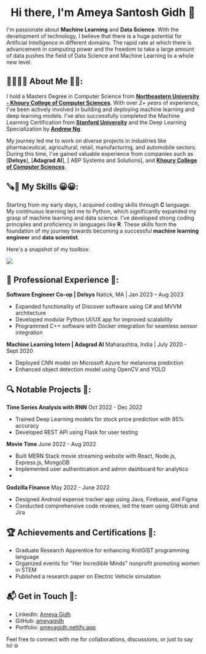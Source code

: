 <h1 align="center"> Hi there, I'm Ameya Santosh Gidh 👋 </h1>

I'm passionate about __Machine Learning__ and __Data Science__. With the development of technology, I believe that there is a huge potential for Artificial Intelligence in different domains. The rapid rate at which there is advancement in computing power and the freedom to take a large amount of data pushes the field of Data Science and Machine Learning to a whole new level.

<h2> 👨‍🎓🙋‍♂️ About Me 💼🎒: </h2>

I hold a Masters Degree in Computer Science from [__Northeastern University - Khoury College of Computer Sciences__](https://www.khoury.northeastern.edu/). With over *2+ years* of experience, I've been actively involved in building and deploying machine learning and deep learning models. I've also successfully completed the Machine Learning Certification from [__Stanford University__](https://www.stanford.edu/) and the Deep Learning Specialization by [__Andrew Ng__](https://www.andrewng.org/).

My journey led me to work on diverse projects in industries like pharmaceutical, agricultural, retail, manufacturing, and automobile sectors. During this time, I've gained valuable experience from companies such as [__Delsys__], [__Adagrad AI__], [ ABP Systems and Solutions], and [__Khoury College of Computer Sciences__](https://www.khoury.northeastern.edu/).

<h2>🪚🔧 My Skills 😀😀:</h2>

Starting from my early days, I acquired coding skills through __C__ language. My continuous learning led me to Python, which significantly expanded my grasp of machine learning and data science. I've developed strong coding principles and proficiency in languages like __R__. These skills form the foundation of my journey towards becoming a successful __machine learning engineer__ and __data scientist__.

Here's a snapshot of my toolbox:

[![](https://img.shields.io/badge/Python-FFD43B?style=for-the-badge&logo=python&logoColor=darkgreen)](https://www.python.org)  <!-- Add other badges here -->

<h2> 💼 Professional Experience 🚀:</h2>

**Software Engineer Co-op | Delsys**
Natick, MA | Jan 2023 – Aug 2023
- Expanded functionality of Discover software using C# and MVVM architecture
- Developed modular Python UI/UX app for improved scalability
- Programmed C++ software with Docker integration for seamless sensor integration

**Machine Learning Intern | Adagrad AI**
Maharashtra, India | July 2020 - Sept 2020
- Deployed CNN model on Microsoft Azure for melanoma prediction
- Enhanced object detection model using OpenCV and YOLO

<!-- Add other experiences here -->

<h2>🔍 Notable Projects 🚀:</h2>

**Time Series Analysis with RNN**
Oct 2022 - Dec 2022
- Trained Deep Learning models for stock price prediction with 95% accuracy
- Developed REST API using Flask for user testing

**Movie Time**
June 2022 - Aug 2022
- Built MERN Stack movie streaming website with React, Node.js, Express.js, MongoDB
- Implemented user authentication and admin dashboard for analytics
- 

**Godzilla Finance**
May 2022 - June 2022
- Designed Android expense tracker app using Java, Firebase, and Figma
- Conducted comprehensive code reviews, led the team using GitHub and Jira

<h2>🏆 Achievements and Certifications 🌟:</h2>

- Graduate Research Apprentice for enhancing KnitGIST programming language
- Organized events for "Her Incredible Minds" nonprofit promoting women in STEM
- Published a research paper on Electric Vehicle simulation

<!-- Add more achievements and certifications if needed -->

<h2>📬 Get in Touch 📧:</h2>

- LinkedIn: [Ameya Gidh](https://www.linkedin.com/in/ameya-gidh)
- GitHub: [ameyagidh](https://github.com/ameyagidh)
- Portfolio: [ameyagidh.netlify.app](https://ameyagidh.netlify.app/)

Feel free to connect with me for collaborations, discussions, or just to say hi! 🌐

